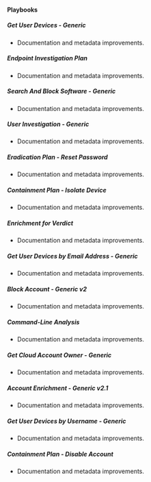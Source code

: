 
#### Playbooks

##### Get User Devices - Generic

- Documentation and metadata improvements.
##### Endpoint Investigation Plan

- Documentation and metadata improvements.
##### Search And Block Software - Generic

- Documentation and metadata improvements.
##### User Investigation - Generic

- Documentation and metadata improvements.
##### Eradication Plan - Reset Password

- Documentation and metadata improvements.
##### Containment Plan - Isolate Device

- Documentation and metadata improvements.
##### Enrichment for Verdict

- Documentation and metadata improvements.
##### Get User Devices by Email Address - Generic

- Documentation and metadata improvements.
##### Block Account - Generic v2

- Documentation and metadata improvements.
##### Command-Line Analysis

- Documentation and metadata improvements.
##### Get Cloud Account Owner - Generic

- Documentation and metadata improvements.
##### Account Enrichment - Generic v2.1

- Documentation and metadata improvements.
##### Get User Devices by Username - Generic

- Documentation and metadata improvements.
##### Containment Plan - Disable Account

- Documentation and metadata improvements.
